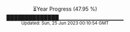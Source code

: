 <p align="center">
⏳Year Progress (47.95 %) <br>
██████████████▁▁▁▁▁▁▁▁▁▁▁▁▁▁▁▁ <br>
<sub>Updated: Sun, 25 Jun 2023 00:10:54 GMT</sub>
</p>

